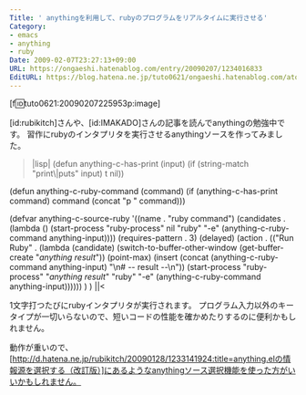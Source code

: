 ```yaml
---
Title: ' anythingを利用して、rubyのプログラムをリアルタイムに実行させる'
Category:
- emacs
- anything
- ruby
Date: 2009-02-07T23:27:13+09:00
URL: https://ongaeshi.hatenablog.com/entry/20090207/1234016833
EditURL: https://blog.hatena.ne.jp/tuto0621/ongaeshi.hatenablog.com/atom/entry/6435922169449193095
---
```


[f:id:tuto0621:20090207225953p:image]

[id:rubikitch]さんや、[id:IMAKADO]さんの記事を読んでanythingの勉強中です。
習作にrubyのインタプリタを実行させるanythingソースを作ってみました。

>|lisp|
(defun anything-c-has-print (input)
  (if (string-match "print\\|puts" input)
      t
    nil))

(defun anything-c-ruby-command (command)
  (if (anything-c-has-print command)
      command
    (concat "p " command)))

(defvar anything-c-source-ruby
  '((name . "ruby command")
    (candidates . (lambda ()
                    (start-process "ruby-process" nil
				   "ruby" "-e" (anything-c-ruby-command anything-input))))
    (requires-pattern . 3)
    (delayed)
    (action . (("Run Ruby" . (lambda (candidate)
			       (switch-to-buffer-other-window (get-buffer-create "*anything result*"))
			       (point-max)
			       (insert (concat (anything-c-ruby-command anything-input) "\n# -- result --\n"))
			       (start-process "ruby-process" "*anything result*"
					      "ruby" "-e" (anything-c-ruby-command anything-input))))))
    )
  )
||<

1文字打つたびにrubyインタプリタが実行されます。
プログラム入力以外のキータイプが一切いらないので、短いコードの性能を確かめたりするのに便利かもしれません。

動作が重いので、[http://d.hatena.ne.jp/rubikitch/20090128/1233141924:title=anything.elの情報源を選択する（改訂版）]にあるようなanythingソース選択機能を使った方がいいかもしれません。
